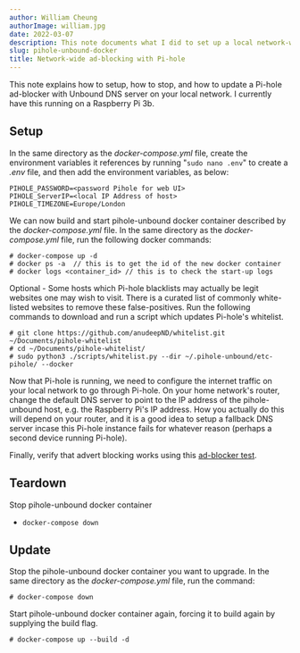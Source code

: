 ```yaml
---
author: William Cheung
authorImage: william.jpg
date: 2022-03-07
description: This note documents what I did to set up a local network-wide ad-blocker using Pi-hole, with a local Unbound DNS server. Setup is done using docker to make it easy to deploy and upgrade on any machine. I currently have this running on a Raspberry Pi.
slug: pihole-unbound-docker
title: Network-wide ad-blocking with Pi-hole
---
```


This note explains how to setup, how to stop, and how to update a Pi-hole ad-blocker with Unbound DNS server on your local network. I currently have this running on a Raspberry Pi 3b.

## Setup

In the same directory as the _docker-compose.yml_ file, create the environment variables it references by running "`sudo nano .env`" to create a _.env_ file, and then add the environment variables, as below:

```
PIHOLE_PASSWORD=<password Pihole for web UI>
PIHOLE_ServerIP=<local IP Address of host>
PIHOLE_TIMEZONE=Europe/London
```

We can now build and start pihole-unbound docker container described by the _docker-compose.yml_ file. In the same directory as the _docker-compose.yml_ file, run the following docker commands:

```
# docker-compose up -d
# docker ps -a  // this is to get the id of the new docker container
# docker logs <container_id> // this is to check the start-up logs
```

Optional - Some hosts which Pi-hole blacklists may actually be legit websites one may wish to visit. There is a curated list of commonly white-listed websites to remove these false-positives. Run the following commands to download and run a script which updates Pi-hole's whitelist.

```
# git clone https://github.com/anudeepND/whitelist.git ~/Documents/pihole-whitelist
# cd ~/Documents/pihole-whitelist/
# sudo python3 ./scripts/whitelist.py --dir ~/.pihole-unbound/etc-pihole/ --docker
```

Now that Pi-hole is running, we need to configure the internet traffic on your local network to go through Pi-hole. On your home network's router, change the default DNS server to point to the IP address of the pihole-unbound host, e.g. the Raspberry Pi's IP address. How you actually do this will depend on your router, and it is a good idea to setup a fallback DNS server incase this Pi-hole instance fails for whatever reason (perhaps a second device running Pi-hole).

Finally, verify that advert blocking works using this [ad-blocker test](https://ads-blocker.com/testing/).

## Teardown

Stop pihole-unbound docker container

- `docker-compose down`

## Update

Stop the pihole-unbound docker container you want to upgrade. In the same directory as the _docker-compose.yml_ file, run the command:

```
# docker-compose down
```

Start pihole-unbound docker container again, forcing it to build again by supplying the build flag.

```
# docker-compose up --build -d
```
